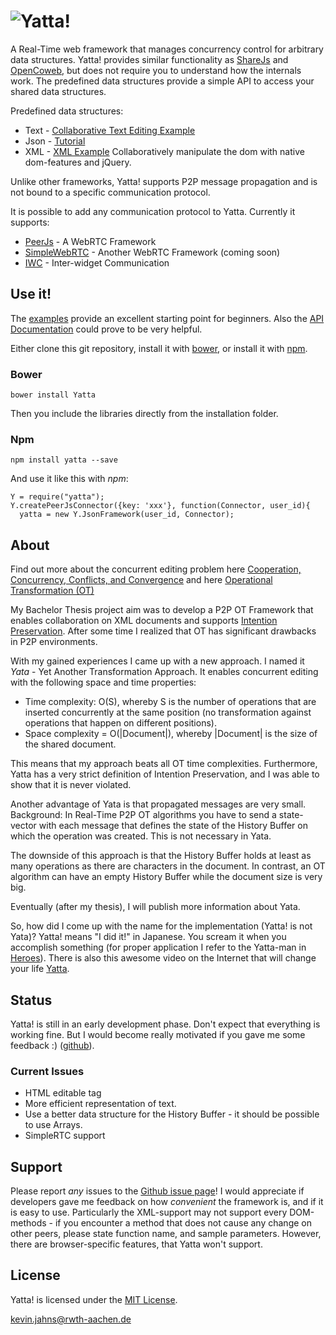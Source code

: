 
# ![Yatta!](https://dadamonad.github.io/files/layout/Yatta_logo.png)

A Real-Time web framework that manages concurrency control for arbitrary data structures.
Yatta! provides similar functionality as [ShareJs](https://github.com/share/ShareJS) and [OpenCoweb](https://github.com/opencoweb/coweb),
but does not require you to understand how the internals work. The predefined data structures provide a simple API to access your shared data structures.

Predefined data structures:
* Text - [Collaborative Text Editing Example](http://dadamonad.github.io/Yatta/examples/TextEditing/)
* Json - [Tutorial](http://dadamonad.github.io/Yatta/examples/PeerJs-Json/)
* XML - [XML Example](http://dadamonad.github.io/Yatta/examples/XmlExample/) Collaboratively manipulate the dom with native dom-features and jQuery.

Unlike other frameworks, Yatta! supports P2P message propagation and is not bound to a specific communication protocol.

It is possible to add any communication protocol to Yatta. Currently it supports:
* [PeerJs](http://peerjs.com/) - A WebRTC Framework
* [SimpleWebRTC](http://simplewebrtc.com/) - Another WebRTC Framework (coming soon)
* [IWC](http://dbis.rwth-aachen.de/cms/projects/the-xmpp-experience#interwidget-communication) - Inter-widget Communication

## Use it!
The [examples](./examples/) provide an excellent starting point for beginners. Also the [API Documentation](http://dadamonad.github.io/Yatta/doc/) could prove to be very helpful.

Either clone this git repository, install it with [bower](http://bower.io/), or install it with [npm](https://www.npmjs.org/package/yatta).

### Bower
```
bower install Yatta
```
Then you include the libraries directly from the installation folder.

### Npm
```
npm install yatta --save
```

And use it like this with *npm*:
```
Y = require("yatta");
Y.createPeerJsConnector({key: 'xxx'}, function(Connector, user_id){
  yatta = new Y.JsonFramework(user_id, Connector);
```


## About
Find out more about the concurrent editing problem here
[Cooperation, Concurrency, Conflicts, and Convergence](http://opencoweb.org/ocwdocs/intro/openg.html) and here
[Operational Transformation (OT)](http://en.wikipedia.org/wiki/Operational_transformation)

My Bachelor Thesis project aim was to develop a P2P OT Framework that enables collaboration on XML documents and supports
[Intention Preservation](http://www3.ntu.edu.sg/home/czsun/projects/otfaq/#intentionPreservation).
After some time I realized that OT has significant drawbacks in P2P environments.

With my gained experiences I came up with a new approach. I named it *Yata* - Yet Another Transformation Approach.
It enables concurrent editing with the following space and time properties:
* Time complexity: O(S), whereby S is the number of operations that are inserted concurrently at the same position (no transformation against operations that happen on different positions).
* Space complexity = O(|Document|), whereby |Document| is the size of the shared document.

This means that my approach beats all OT time complexities. Furthermore, Yatta has a very strict definition of Intention Preservation, and I was able to
show that it is never violated.

Another advantage of Yata is that propagated messages are very small.
Background: In Real-Time P2P OT algorithms you have to send a state-vector with each message that defines the state of the History Buffer
on which the operation was created. This is not necessary in Yata.

The downside of this approach is that the History Buffer holds at least as many operations as there are characters in the document.
In contrast, an OT algorithm can have an empty History Buffer while the document size is very big.

Eventually (after my thesis), I will publish more information about Yata.

So, how did I come up with the name for the implementation (Yatta! is not Yata)?
Yatta! means "I did it!" in Japanese. You scream it when you accomplish something (for proper application I refer to the Yatta-man in [Heroes](http://heroeswiki.com/Yatta!)).
There is also this awesome video on the Internet that will change your life [Yatta](https://www.youtube.com/watch?v=kL5DDSglM_s).

## Status
Yatta! is still in an early development phase. Don't expect that everything is working fine.
But I would become really motivated if you gave me some feedback :) ([github](https://github.com/DadaMonad/Yatta/issues)).

### Current Issues
* HTML editable tag
* More efficient representation of text.
* Use a better data structure for the History Buffer - it should be possible to use Arrays.
* SimpleRTC support


## Support
Please report _any_ issues to the [Github issue page](https://github.com/DadaMonad/Yatta/issues)!
I would appreciate if developers gave me feedback on how _convenient_ the framework is, and if it is easy to use. Particularly the XML-support may not support every DOM-methods - if you encounter a method that does not cause any change on other peers,
please state function name, and sample parameters. However, there are browser-specific features, that Yatta won't support.

## License
Yatta! is licensed under the [MIT License](./LICENSE.txt).

<kevin.jahns@rwth-aachen.de>




